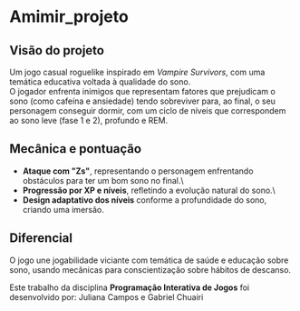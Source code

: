 # Amimir_projeto

## Visão do projeto

Um jogo casual roguelike inspirado em *Vampire Survivors*, com uma temática educativa voltada à qualidade do sono.\
O jogador enfrenta inimigos que representam fatores que prejudicam o sono (como cafeína e ansiedade) tendo sobreviver para, ao final, o seu personagem conseguir dormir, com um ciclo de níveis que correspondem ao sono leve (fase 1 e 2), profundo e REM.

## Mecânica e pontuação

- **Ataque com "Zs"**, representando o personagem enfrentando obstáculos para ter um bom sono no final.\
- **Progressão por XP e níveis**, refletindo a evolução natural do sono.\
- **Design adaptativo dos níveis** conforme a profundidade do sono, criando uma imersão.

## Diferencial
O jogo une jogabilidade viciante com temática de saúde e educação sobre sono, usando mecânicas para conscientização sobre hábitos de descanso.

Este trabalho da disciplina **Programação Interativa de Jogos** foi desenvolvido por: Juliana Campos e Gabriel Chuairi
